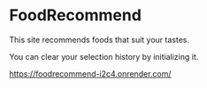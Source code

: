 # FoodRecommend

This site recommends foods that suit your tastes.

You can clear your selection history by initializing it.

https://foodrecommend-i2c4.onrender.com/
